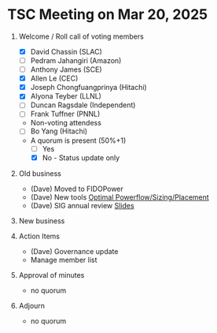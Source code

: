 # TSC Meeting on Mar 20, 2025

1. Welcome / Roll call of voting members
   - [x] David Chassin (SLAC)
   - [ ] Pedram Jahangiri (Amazon)
   - [ ] Anthony James (SCE)
   - [x] Allen Le (CEC)
   - [x] Joseph Chongfuangprinya (Hitachi)
   - [x] Alyona Teyber (LLNL)
   - [ ] Duncan Ragsdale (Independent)
   - [ ] Frank Tuffner (PNNL)
  
   * Non-voting attendess
   - [ ] Bo Yang (Hitachi)
   
   * A quorum is present (50%+1)
     - [ ] Yes
     - [x] No - Status update only
    
2. Old business
   * (Dave) Moved to FIDOPower
   * (Dave) New tools [Optimal Powerflow/Sizing/Placement](https://marimo.io/p/@lfenergy-fidopower/optimal-sizing-placement?show-code=false)
   * (Dave) SIG annual review [Slides](https://docs.google.com/presentation/d/1VisjqFz8txybyUsa6M1E2T87pLrnxUmT/edit?slide=id.p1#slide=id.p1)
    
3. New business
  
4. Action Items
   * (Dave) Governance update
   * Manage member list

4. Approval of minutes
   - no quorum

5. Adjourn
   - no quorum
